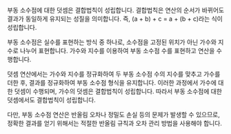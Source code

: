 부동 소수점에 대한 덧셈은 결합법칙이 성립합니다. 결합법칙은 연산의 순서가 바뀌어도 결과가 동일하게 유지되는 성질을 의미합니다. 즉, (a + b) + c = a + (b + c)라는 식이 성립합니다.

부동 소수점은 실수를 표현하는 방식 중 하나로, 소수점을 고정된 위치가 아닌 가수와 지수로 나누어 표현합니다. 가수와 지수를 이용하여 부동 소수점 수를 표현하고 연산을 수행합니다.

덧셈 연산에서는 가수와 지수를 정규화하여 두 부동 소수점 수의 지수를 맞추고 가수를 더한 후, 결과를 정규화하여 부동 소수점 형식을 유지합니다. 이러한 과정에서 가수에 대한 덧셈이 수행되며, 가수의 덧셈은 결합법칙이 성립합니다. 따라서 부동 소수점에 대한 덧셈에서도 결합법칙이 성립합니다.

다만, 부동 소수점 연산은 반올림 오차나 정밀도 손실 등의 문제가 발생할 수 있으므로, 정확한 결과를 얻기 위해서는 적절한 반올림 규칙과 오차 관리 방법을 사용해야 합니다.